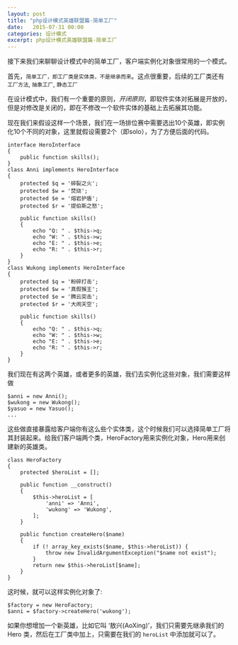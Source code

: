 ```yaml
---
layout: post
title: "php设计模式英雄联盟篇-简单工厂"
date:   2015-07-31 00:00
categories: 设计模式
excerpt: php设计模式英雄联盟篇-简单工厂
---
```


接下来我们来聊聊设计模式中的简单工厂，客户端实例化对象很常用的一个模式。

首先，`简单工厂，即工厂类是实体类，不是继承而来`。这点很重要，后续的工厂类还有 `工厂方法`, `抽象工厂`, `静态工厂`

在设计模式中，我们有一个重要的原则，*开闭原则*，即软件实体对拓展是开放的，但是对修改是关闭的，即在不修改一个软件实体的基础上去拓展其功能。

现在我们来假设这样一个场景，我们在一场排位赛中需要选出10个英雄，即实例化10个不同的对象，这里就假设需要2个（即solo），为了方便后面的代码。

    interface HeroInterface
    {
        public function skills();
    }
    class Anni implements HeroInterface
    {
        protected $q = '碎裂之火';
        protected $w = '焚烧';
        protected $e = '熔岩护盾';
        protected $r = '提伯斯之怒';

        public function skills()
        {
            echo "Q: " . $this->q;
            echo "W: " . $this->w;
            echo "E: " . $this->e;
            echo "R: " . $this->r;
        }
    }
    class Wukong implements HeroInterface
    {
        protected $q = '粉碎打击';
        protected $w = '真假猴王';
        protected $e = '腾云突击';
        protected $r = '大闹天空';

        public function skills()
        {
            echo "Q: " . $this->q;
            echo "W: " . $this->w;
            echo "E: " . $this->e;
            echo "R: " . $this->r;
        }
    }

我们现在有这两个英雄，或者更多的英雄，我们去实例化这些对象，我们需要这样做

    $anni = new Anni();
    $wukong = new Wukong();
    $yasuo = new Yasuo();
    ...

这些做直接暴露给客户端你有这么些个实体类，这个时候我们可以选择简单工厂将其封装起来。给我们客户端两个类，HeroFactory用来实例化对象，Hero用来创建新的英雄类。

    class HeroFactory
    {
        protected $heroList = [];

        public function __construct()
        {
            $this->heroList = [
                'anni' => 'Anni',
                'wukong' => 'Wukong',
            ];
        }

        public function createHero($name)
        {
            if (! array_key_exists($name, $this->heroList)) {
                throw new InvalidArgumentException("$name not exist");
            }
            return new $this->heroList[$name];
        }
    }

这时候，就可以这样实例化对象了:

    $factory = new HeroFactory;
    $anni = $factory->createHero('wukong');

如果你想增加一个新英雄，比如它叫 ‘敖兴(AoXing)’，我们只需要先继承我们的 Hero 类，然后在工厂类中加上，只需要在我们的 `heroList` 中添加就可以了。
